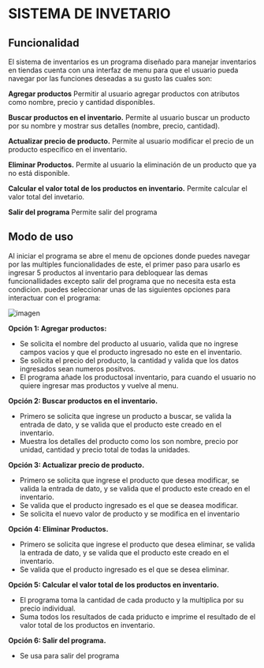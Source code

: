 # SISTEMA DE INVETARIO

## Funcionalidad

El sistema de inventarios es un programa diseñado para manejar inventarios en tiendas cuenta con una interfaz de menu para que el usuario pueda navegar por las funciones deseadas a su gusto las cuales son:

**Agregar productos**
Permitir al usuario agregar productos con atributos como nombre, precio y cantidad disponibles.

**Buscar productos en el inventario.**
Permite al usuario buscar un producto por su nombre y mostrar sus detalles (nombre, precio, cantidad).

**Actualizar precio de producto.**
Permite al usuario modificar el precio de un producto específico en el inventario.

**Eliminar Productos.**
Permite al usuario la eliminación de un producto que ya no está disponible.

**Calcular el valor total de los productos en inventario.**
Permite calcular el valor total del invetario.

**Salir del programa**
Permite salir del programa

## Modo de uso
Al iniciar el programa se abre el menu de opciones donde puedes navegar por las multiples funcionalidades de este, el primer paso para usarlo es ingresar 5 productos al inventario para debloquear las demas funcionallidades excepto salir del programa que no necesita esta esta condicion.
puedes seleccionar unas de las siguientes opciones para interactuar con el programa:

![imagen](https://github.com/user-attachments/assets/5f1e48a6-2ebc-4ca7-846a-6cf21550b8ce)


**Opción 1: Agregar productos:**
- Se solicita el nombre del producto al usuario, valida que no ingrese campos vacios y que el producto ingresado no este en el inventario.
- Se solicita el precio del producto, la cantidad y valida que los datos ingresados sean numeros positvos.
- El programa añade los productosal inventario, para cuando el usuario no quiere ingresar mas productos y vuelve al menu.

**Opción 2: Buscar productos en el inventario.**
- Primero se solicita que ingrese un producto a buscar, se valida la entrada de dato, y se valida que el producto este creado en el inventario.
- Muestra los detalles del producto como los son nombre, precio por unidad, cantidad y precio total de todas la unidades.

**Opción 3: Actualizar precio de producto.**
- Primero se solicita que ingrese el producto que desea modificar, se valida la entrada de dato, y se valida que el producto este creado en el inventario.
- Se valida que el producto ingresado es el que se deasea modificar.
- Se solicita el nuevo valor de producto y se modifica en el inventario

**Opción 4: Eliminar Productos.**
- Primero se solicita que ingrese el producto que desea eliminar, se valida la entrada de dato, y se valida que el producto este creado en el inventario.
- Se valida que el producto ingresado es el que se desea eliminar.

**Opción 5: Calcular el valor total de los productos en inventario.**
- El programa toma la cantidad de cada producto y la multiplica por su precio individual.
- Suma todos los resultados de cada priducto e imprime el resultado de el valor total de los productos en inventario.

**Opción 6: Salir del programa.**
- Se usa para salir del programa


